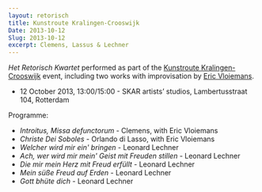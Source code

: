```yaml
---
layout: retorisch
title: Kunstroute Kralingen-Crooswijk
Date: 2013-10-12
Slug: 2013-10-12
excerpt: Clemens, Lassus & Lechner
---
```


_Het Retorisch Kwartet_ performed as part of the [Kunstroute Kralingen-Crooswijk](http://www.kunstroutekralingencrooswijk.nl) event, including two works with improvisation by [Eric Vloiemans](http://en.wikipedia.org/wiki/Eric_Vloeimans).

* 12 October 2013, 13:00/15:00 - SKAR artists’ studios, Lambertusstraat 104, Rotterdam

Programme:

* _Introitus, Missa defunctorum_ - Clemens, with Eric Vloiemans
* _Christe Dei Soboles_ - Orlando di Lasso, with Eric Vloiemans
* _Welcher wird mir ein' bringen_ - Leonard Lechner
* _Ach, wer wird mir mein' Geist mit Freuden stillen_ - Leonard Lechner
* _Die mir mein Herz mit Freud erfüllt_ - Leonard Lechner
* _Mein süße Freud auf Erden_ - Leonard Lechner
* _Gott bhüte dich_ - Leonard Lechner
